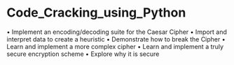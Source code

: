 # Code_Cracking_using_Python
 • Implement an encoding/decoding suite for the Caesar Cipher • Import and interpret data to create a heuristic • Demonstrate how to break the Cipher • Learn and implement a more complex cipher • Learn and implement a truly secure encryption scheme • Explore why it is secure
